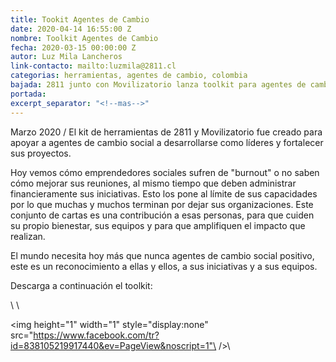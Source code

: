 ```yaml
---
title: Tookit Agentes de Cambio
date: 2020-04-14 16:55:00 Z
nombre: Toolkit Agentes de Cambio
fecha: 2020-03-15 00:00:00 Z
autor: Luz Mila Lancheros
link-contacto: mailto:luzmila@2811.cl
categorias: herramientas, agentes de cambio, colombia
bajada: 2811 junto con Movilizatorio lanza toolkit para agentes de cambio
portada: 
excerpt_separator: "<!--mas-->"
---
```


Marzo 2020 / El kit de herramientas de 2811 y Movilizatorio fue creado para apoyar a agentes de cambio social a desarrollarse como líderes y fortalecer sus proyectos. 

<!--mas-->

Hoy vemos cómo emprendedores sociales sufren de "burnout" o no saben cómo mejorar sus reuniones, al mismo tiempo que deben administrar financieramente sus iniciativas. Esto los pone al límite de sus capacidades por lo que muchas y muchos terminan por dejar sus organizaciones. Este conjunto de cartas es una contribución a esas personas, para que cuiden su propio bienestar, sus equipos y para que amplifiquen el impacto que realizan.

El mundo necesita hoy más que nunca agentes de cambio social positivo, este es un reconocimiento a ellas y ellos, a sus iniciativas y a sus equipos.

Descarga a continuación el toolkit:

<script charset="utf-8" type="text/javascript" src="//js.hsforms.net/forms/shell.js"></script>
<script>
hbspt.forms.create({
portalId: "6925431",
formId: "9ade9cfc-9775-4d28-83ad-d20a8574f942"
});
</script>

<!-- Facebook Pixel Code -->
<!-- Facebook Pixel Code -->\
<script>\
!function(f,b,e,v,n,t,s)\
{if(f.fbq)return;n=f.fbq=function(){n.callMethod?\
n.callMethod.apply(n,arguments):n.queue.push(arguments)};\
if(!f._fbq)f._fbq=n;n.push=n;n.loaded=!0;n.version='2.0';\
n.queue=\[\];t=b.createElement(e);t.async=!0;\
t.src=v;s=b.getElementsByTagName(e)\[0\];\
s.parentNode.insertBefore(t,s)}(window, document,'script',\
\'https://connect.facebook.net/en_US/fbevents.js');\
fbq('init', '838105219917440');\
fbq('track', 'PageView');\
</script>\
<noscript><img height="1" width="1" style="display:none"\
src="https://www.facebook.com/tr?id=838105219917440&ev=PageView&noscript=1"\
/></noscript>\
<!-- End Facebook Pixel Code -->